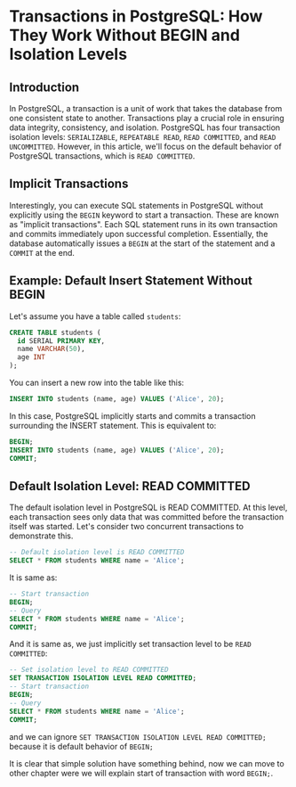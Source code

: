 # Transactions in PostgreSQL: How They Work Without BEGIN and Isolation Levels

## Introduction

In PostgreSQL, a transaction is a unit of work that takes the database from one consistent state to another. Transactions play a crucial role in ensuring data integrity, consistency, and isolation. PostgreSQL has four transaction isolation levels: `SERIALIZABLE`, `REPEATABLE READ`, `READ COMMITTED`, and `READ UNCOMMITTED`. However, in this article, we'll focus on the default behavior of PostgreSQL transactions, which is `READ COMMITTED`.

## Implicit Transactions

Interestingly, you can execute SQL statements in PostgreSQL without explicitly using the `BEGIN` keyword to start a transaction. These are known as "implicit transactions". Each SQL statement runs in its own transaction and commits immediately upon successful completion. Essentially, the database automatically issues a `BEGIN` at the start of the statement and a `COMMIT` at the end.

## Example: Default Insert Statement Without BEGIN

Let's assume you have a table called `students`:

```sql
CREATE TABLE students (
  id SERIAL PRIMARY KEY,
  name VARCHAR(50),
  age INT
);

```

You can insert a new row into the table like this:
```sql
INSERT INTO students (name, age) VALUES ('Alice', 20);

```

In this case, PostgreSQL implicitly starts and commits a transaction surrounding the INSERT statement. This is equivalent to:
```sql
BEGIN;
INSERT INTO students (name, age) VALUES ('Alice', 20);
COMMIT;
```

## Default Isolation Level: READ COMMITTED

The default isolation level in PostgreSQL is READ COMMITTED. At this level, each transaction sees only data that was committed before the transaction itself was started. Let's consider two concurrent transactions to demonstrate this.

```sql
-- Default isolation level is READ COMMITTED
SELECT * FROM students WHERE name = 'Alice';
```
It is same as:
```sql
-- Start transaction
BEGIN;
-- Query
SELECT * FROM students WHERE name = 'Alice';
COMMIT;
```
And it is same as, we just implicitly set transaction level to be `READ COMMITTED`:
```sql
-- Set isolation level to READ COMMITTED
SET TRANSACTION ISOLATION LEVEL READ COMMITTED;
-- Start transaction
BEGIN;
-- Query
SELECT * FROM students WHERE name = 'Alice';
COMMIT;
```
and we can ignore
``SET TRANSACTION ISOLATION LEVEL READ COMMITTED;``
because it is default behavior of ``BEGIN;``



It is clear that simple solution have something behind, now we can move to other chapter were 
we will explain start of transaction with word ``BEGIN;``.

